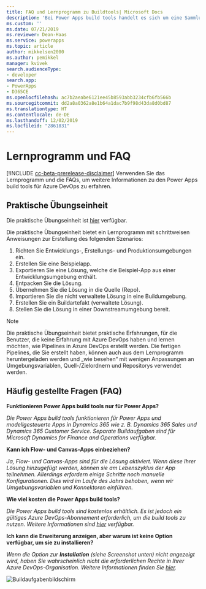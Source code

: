 ```yaml
---
title: FAQ und Lernprogramm zu Buildtools| Microsoft Docs
description: 'Bei Power Apps build tools handelt es sich um eine Sammlung von Power Apps-spezifischen Azure DevOps-Buildaufgaben, die vermeiden, dass Skripts manuell heruntergeladen werden müssen, um die Entwicklung von Power Apps zu verwalten. In diesem Thema werden das Lernprogramm und die FAQs beschrieben, auf die Sie zugreifen können, um mehr über diese Tools zu erfahren. '
ms.custom: ''
ms.date: 07/21/2019
ms.reviewer: Dean-Haas
ms.service: powerapps
ms.topic: article
author: mikkelsen2000
ms.author: pemikkel
manager: kvivek
search.audienceType:
- developer
search.app:
- PowerApps
- D365CE
ms.openlocfilehash: ac7b2aeabe6121ee45b8593abb3234cfb6fb566b
ms.sourcegitcommit: dd2a8a0362a8e1b64a1dac7b9f98d43da8d0bd87
ms.translationtype: HT
ms.contentlocale: de-DE
ms.lasthandoff: 12/02/2019
ms.locfileid: "2861831"
---
```

# <a name="tutorial-and-faq"></a>Lernprogramm und FAQ


[!INCLUDE [cc-beta-prerelease-disclaimer](../../includes/cc-beta-prerelease-disclaimer.md)]
Verwenden Sie das Lernprogramm und die FAQs, um weitere Informationen zu den Power Apps build tools für Azure DevOps zu erfahren. 

## <a name="hands-on-lab"></a>Praktische Übungseinheit

Die praktische Übungseinheit ist [hier](https://github.com/microsoft/PowerApps-Samples/tree/master/azure/build-tools) verfügbar.

Die praktische Übungseinheit bietet ein Lernprogramm mit schrittweisen Anweisungen zur Erstellung des folgenden Szenarios:

1. Richten Sie Entwicklungs-, Erstellungs- und Produktionsumgebungen ein.
2. Erstellen Sie eine Beispielapp.
3. Exportieren Sie eine Lösung, welche die Beispiel-App aus einer Entwicklungsumgebung enthält.
4. Entpacken Sie die Lösung.
5. Übernehmen Sie die Lösung in die Quelle (Repo).
6. Importieren Sie die nicht verwaltete Lösung in eine Buildumgebung.
7. Erstellen Sie ein Buildartefakt (verwaltete Lösung).
8. Stellen Sie die Lösung in einer Downstreamumgebung bereit.

> [!NOTE]
> Die praktische Übungseinheit bietet praktische Erfahrungen, für die Benutzer, die keine Erfahrung mit Azure DevOps haben und lernen möchten, wie Pipelines in Azure DevOps erstellt werden. Die fertigen Pipelines, die Sie erstellt haben, können auch aus dem Lernprogramm heruntergeladen werden und „wie besehen“ mit wenigen Anpassungen an Umgebungsvariablen, Quell-/Zielordnern und Repositorys verwendet werden.  

## <a name="frequently-asked-question-faq"></a>Häufig gestellte Fragen (FAQ)

**Funktionieren Power Apps build tools nur für Power Apps?**  

*Die Power Apps build tools funktionieren für Power Apps und modellgesteuerte Apps in Dynamics 365 wie z. B. Dynamics 365 Sales und Dynamics 365 Customer Service. Separate Buildaufgaben sind für Microsoft Dynamics for Finance and Operations verfügbar.*

**Kann ich Flow- und Canvas-Apps einbeziehen?**

*Ja, Flow- und Canvas-Apps sind für die Lösung aktiviert. Wenn diese Ihrer Lösung hinzugefügt werden, können sie am Lebenszyklus der App teilnehmen. Allerdings erfordern einige Schritte noch manuelle Konfigurationen. Dies wird im Laufe des Jahrs behoben, wenn wir Umgebungsvariablen und Konnektoren einführen.*

**Wie viel kosten die Power Apps build tools?**

*Die Power Apps build tools sind kostenlos erhältlich. Es ist jedoch ein gültiges Azure DevOps-Abonnement erforderlich, um die  build tools zu nutzen. Weitere Informationen sind [hier](https://azure.microsoft.com/pricing/details/devops/azure-devops-services/) verfügbar.*

**Ich kann die Erweiterung anzeigen, aber warum ist keine Option verfügbar, um sie zu installieren?**

*Wenn die Option zur **Installation** (siehe Screenshot unten) nicht angezeigt wird, haben Sie wahrscheinlich nicht die erforderlichen Rechte in Ihrer Azure DevOps-Organisation. Weitere Informationen finden Sie [hier](https://docs.microsoft.com/azure/devops/marketplace/how-to/grant-permissions?view=azure-devops).*

![Buildaufgabenbildschirm](media/build-tasks.png)